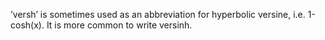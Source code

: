 ’versh’ is sometimes used as an abbreviation for hyperbolic versine,
i.e. 1-cosh(x). It is more common to write versinh.
